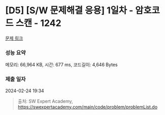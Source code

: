 # [D5] [S/W 문제해결 응용] 1일차 - 암호코드 스캔 - 1242 

[문제 링크](https://swexpertacademy.com/main/code/problem/problemDetail.do?contestProbId=AV15JEKKAM8CFAYD) 

### 성능 요약

메모리: 66,964 KB, 시간: 677 ms, 코드길이: 4,646 Bytes

### 제출 일자

2024-02-24 19:34



> 출처: SW Expert Academy, https://swexpertacademy.com/main/code/problem/problemList.do